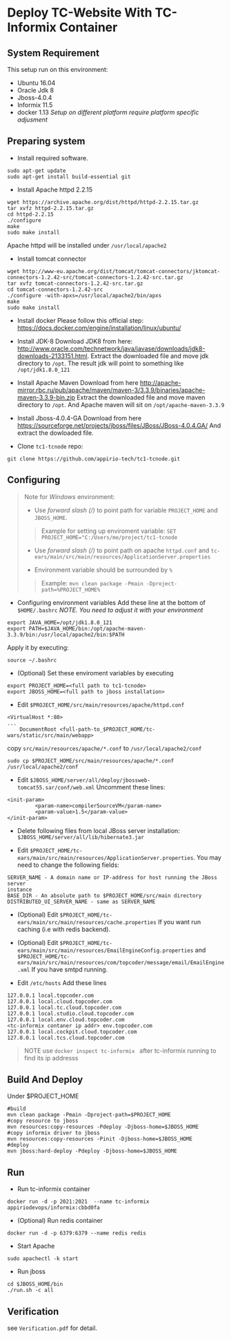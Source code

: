 # Deploy TC-Website With TC-Informix Container
## System Requirement
This setup run on this environment:
- Ubuntu 16.04
- Oracle Jdk 8
- Jboss-4.0.4
- Informix 11.5
- docker 1.13 
_Setup on different platform require platform specific adjusment_

## Preparing system
- Install required software.
```
sudo apt-get update
sudo apt-get install build-essential git
```

- Install Apache httpd 2.2.15
```
wget https://archive.apache.org/dist/httpd/httpd-2.2.15.tar.gz
tar xvfz httpd-2.2.15.tar.gz
cd httpd-2.2.15
./configure
make 
sudo make install
```
Apache httpd will be installed under ```/usr/local/apache2```

- Install tomcat connector
```
wget http://www-eu.apache.org/dist/tomcat/tomcat-connectors/jktomcat-connectors-1.2.42-src/tomcat-connectors-1.2.42-src.tar.gz
tar xvfz tomcat-connectors-1.2.42-src.tar.gz
cd tomcat-connectors-1.2.42-src
./configure -with-apxs=/usr/local/apache2/bin/apxs
make
sudo make install
```

- Install docker
Please follow this official step:
https://docs.docker.com/engine/installation/linux/ubuntu/

- Install JDK-8
Download JDK8 from here:
http://www.oracle.com/technetwork/java/javase/downloads/jdk8-downloads-2133151.html. Extract the downloaded file and move jdk directory to ```/opt```. The result jdk  will point to  something like ```/opt/jdk1.8.0_121```

- Install Apache Maven
Download from here http://apache-mirror.rbc.ru/pub/apache/maven/maven-3/3.3.9/binaries/apache-maven-3.3.9-bin.zip 
Extract the downloaded file and move maven directory to ```/opt```. And Apache maven will sit on ```/opt/apache-maven-3.3.9```

- Install Jboss-4.0.4-GA
Download from here https://sourceforge.net/projects/jboss/files/JBoss/JBoss-4.0.4.GA/ And extract the dowloaded file.

- Clone ```tc1-tcnode``` repo:
```
git clone https://github.com/appirio-tech/tc1-tcnode.git
```

## Configuring
> Note for *Windows* environment:
> 
> - Use *forward slash (/)* to point path for variable ```PROJECT_HOME``` and ```JBOSS_HOME```. 
> > Example for setting up enviroment variable: ```SET PROJECT_HOME="C:/Users/me/project/tc1-tcnode```
> 
> -  Use *forward slash (/)* to point path on apache ```httpd.conf``` and ```tc-ears/main/src/main/resources/ApplicationServer.properties```
> 
> - Environment variable should be surrounded by ```%```
> > Example: ```mvn clean package -Pmain -Dproject-path=%PROJECT_HOME%```

- Configuring environment variables
Add these line at the bottom of ```$HOME/.bashrc```
*NOTE. You need to adjust it with your environment*
```
export JAVA_HOME=/opt/jdk1.8.0_121
export PATH=$JAVA_HOME/bin:/opt/apache-maven-3.3.9/bin:/usr/local/apache2/bin:$PATH
```

Apply it by executing:
```
source ~/.bashrc
```
- (Optional) Set these enviroment variables by executing
```
export PROJECT_HOME=<full path to tc1-tcnode>
export JBOSS_HOME=<full path to jboss installation>
```
- Edit ```$PROJECT_HOME/src/main/resources/apache/httpd.conf```
```
<VirtualHost *:80>
...
	DocumentRoot <full-path-to_$PROJECT_HOME/tc-wars/static/src/main/webapp>
```

copy ```src/main/resources/apache/*.conf``` to ```/usr/local/apache2/conf```

```
sudo cp $PROJECT_HOME/src/main/resources/apache/*.conf /usr/local/apache2/conf
```

- Edit ```$JBOSS_HOME/server/all/deploy/jbossweb-tomcat55.sar/conf/web.xml```
Uncomment these lines:
```
<init-param>
         <param-name>compilerSourceVM</param-name>
         <param-value>1.5</param-value>
</init-param>

```
- Delete following files from local JBoss server installation:
```$JBOSS_HOME/server/all/lib/hibernate3.jar```

- Edit ```$PROJECT_HOME/tc-ears/main/src/main/resources/ApplicationServer.properties```. You may need to change the following fields:
```
SERVER_NAME - A domain name or IP-address for host running the JBoss server
instance
BASE_DIR - An absolute path to $PROJECT_HOME/src/main directory
DISTRIBUTED_UI_SERVER_NAME - same as SERVER_NAME
```

- (Optional) Edit ```$PROJECT_HOME/tc-ears/main/src/main/resources/cache.properties```
If you want run caching (i.e with redis backend).

- (Optional) Edit ```$PROJECT_HOME/tc-ears/main/src/main/resources/EmailEngineConfig.properties``` and ```$PROJECT_HOME/tc-ears/main/src/main/resources/com/topcoder/message/email/EmailEngine.xml```
If you have smtpd running.

- Edit ```/etc/hosts``` Add these lines
```
127.0.0.1 local.topcoder.com
127.0.0.1 local.cloud.topcoder.com
127.0.0.1 local.tc.cloud.topcoder.com
127.0.0.1 local.studio.cloud.topcoder.com
127.0.0.1 local.env.cloud.topcoder.com
<tc-informix contaner ip addr> env.topcoder.com
127.0.0.1 local.cockpit.cloud.topcoder.com
127.0.0.1 local.tcs.cloud.topcoder.com
```

> NOTE
> use ```docker inspect tc-informix ``` after tc-informix running to find its ip addresss
## Build And Deploy
Under $PROJECT_HOME
```
#build
mvn clean package -Pmain -Dproject-path=$PROJECT_HOME
#copy resource to jboss
mvn resources:copy-resources -Pdeploy -Djboss-home=$JBOSS_HOME
#copy informix driver to jboss
mvn resources:copy-resources -Pinit -Djboss-home=$JBOSS_HOME
#deploy
mvn jboss:hard-deploy -Pdeploy -Djboss-home=$JBOSS_HOME
```
## Run
- Run tc-informix container
```
docker run -d -p 2021:2021  --name tc-informix appiriodevops/informix:cbbd0fa
```

- (Optional) Run redis container
```
docker run -d -p 6379:6379 --name redis redis
```

- Start Apache
```
sudo apachectl -k start
```
- Run jboss
```
cd $JBOSS_HOME/bin
./run.sh -c all
```

## Verification

see ```Verification.pdf``` for detail.







